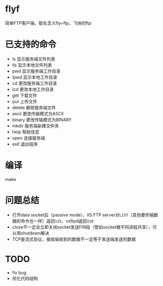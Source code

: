 # flyf
简单FTP客户端，取名含义fly+ftp，飞快的ftp

# 已支持的命令
* ls     显示服务端文件列表
* lls    显示本地文件列表
* pwd    显示服务端工作目录
* lpwd   显示本地工作目录
* cd     更改服务端工作目录
* lcd    更改本地工作目录
* get    下载文件
* put    上传文件
* delete 删除服务端文件
* ascii  更改传输模式为ASCII
* binary 更改传输模式为BINARY
* mkdir  服务端新建文件夹
* help   帮助信息
* open   连接服务端
* exit   退出程序

# 编译
make

# 问题总结
* 打开data socket后（passive mode），IIS FTP server对`LIST`（其他要传输数据的命令也一样）返回`125`，vsftpd返回`150`
* close不一定会立即关闭socket发送FIN段（譬如socket被不同进程共享），可以用shutdown解决
* TCP是流式协议，接收端收到的数据不一定等于发送端发送的数据


# TODO
* fix bug
* 优化代码结构
